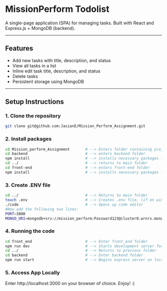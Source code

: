 # MissionPerform Todolist

A single-page application (SPA) for managing tasks. Built with React and Express.js + MongoDB (backend).

---

## Features

- Add new tasks with title, description, and status  
- View all tasks in a list  
- Inline edit task title, description, and status  
- Delete tasks  
- Persistent storage using MongoDB  

---

## Setup Instructions

### 1. Clone the repository
```bash
git clone git@github.com:JasianE/Mission_Perform_Assignment.git
```

### 2. Install packages
```bash
cd Mission_perform_Assignment       # --> Enters folder containing project
cd backend                          # --> enters backend folder
npm install                         # --> installs necessary packages for backend
cd ../                              # --> returns to main folder
cd front-end                        # --> enters front-end folder
npm install                         # --> installs necessary packages for front-end
```

### 3. Create .ENV file
```bash
cd ../                              # --> Returns to main folder
touch .env                          # --> Creates .env file, (if on windows skip to ./code and press create new file and add .env directly.)
./code                              # --> Opens up code editor
#Now add the following two lines:
PORT=3000
MONGO_URI=mongodb+srv://mission_perform:Password123@cluster0.wrnrs.mongodb.net/?retryWrites=true&w=majority&appName=Cluster0
```

### 4. Running the code
```bash
cd front_end                        # --> Enter front_end folder
npm run dev                         # --> Starts development server for react on localhost:5173
cd ../                              # --> Returns to previous folder
cd backend                          # --> Enter backend folder
npm run start                       # --> Begins express server on localhost:3000
```

### 5. Access App Locally
Enter http://localhost:3000 on your browser of choice. Enjoy! :)




